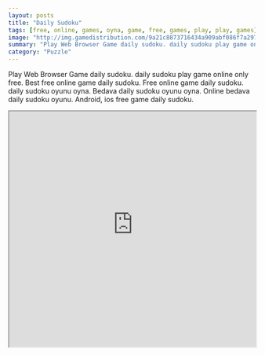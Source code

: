 ```yaml
---
layout: posts
title: "Daily Sudoku"
tags: [free, online, games, oyna, game, free, games, play, play, games]
image: "http://img.gamedistribution.com/9a21c8873716434a909abf086f7a297c.jpg"
summary: "Play Web Browser Game daily sudoku. daily sudoku play game online only free. Best free online game daily sudoku. Free online game daily sudoku. daily sudoku oyunu oyna. Bedava daily sudoku oyunu oyna. Online bedava daily sudoku oyunu. Android, ios free game daily sudoku."
category: "Puzzle"
---
```


Play Web Browser Game daily sudoku. daily sudoku play game online only free. Best free online game daily sudoku. Free online game daily sudoku. daily sudoku oyunu oyna. Bedava daily sudoku oyunu oyna. Online bedava daily sudoku oyunu. Android, ios free game daily sudoku.

<iframe width="100%" height="480px;" src="http://flash.gamedistribution.com?game=9a21c8873716434a909abf086f7a297c"></iframe>